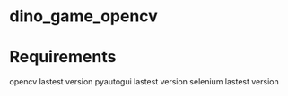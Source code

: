 # dino_game_opencv
# Requirements
opencv lastest version
pyautogui lastest version
selenium lastest version
